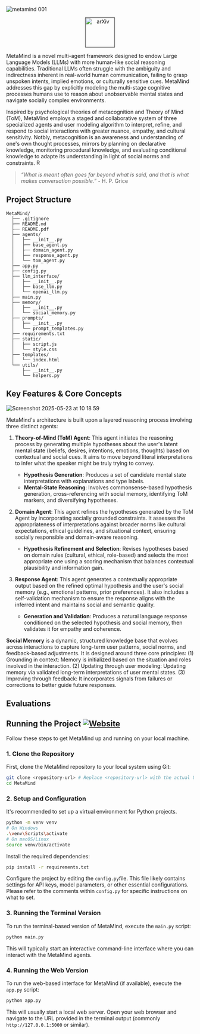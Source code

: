 ![metamind 001](https://github.com/user-attachments/assets/70755d93-bf0f-4a1f-b852-0568b66f8939)
<p align="center">
  <a href="">
    <img src="https://img.shields.io/badge/arXiv-Paper-b31b1b.svg" width="80px" alt="arXiv">
  </a>
</p>

MetaMind is a novel multi-agent framework designed to endow Large Language Models (LLMs) with more human-like social reasoning capabilities. Traditional LLMs often struggle with the ambiguity and indirectness inherent in real-world human communication, failing to grasp unspoken intents, implied emotions, or culturally sensitive cues. MetaMind addresses this gap by explicitly modeling the multi-stage cognitive processes humans use to reason about unobservable mental states and navigate socially complex environments.

Inspired by psychological theories of metacognition and Theory of Mind (ToM), MetaMind employs a staged and collaborative system of three specialized agents and user modeling algorithm to interpret, refine, and respond to social interactions with greater nuance, empathy, and cultural sensitivity. Notbly, metacognition is an awareness and understanding of one's own thought processes, mirrors by planning on declarative knowledge, monitoring procedural knowledge, and evaluating conditional knowledge to adapte its understanding in light of social norms and constraints. 
  <a href="https://tll.mit.edu/teaching-resources/how-people-learn/metacognition/">
    <img src="https://encrypted-tbn0.gstatic.com/images?q=tbn:ANd9GcRDgYRCMdx5d2TphUD--5PoMRO6N_-Z_yO1RQ&s" width="15px" alt="Recommand Reading">
  </a>

> *“What is meant often goes far beyond what is said, and that is what makes conversation possible.”* - H. P. Grice

## Project Structure

```
MetaMind/
  ├── .gitignore
  ├── README.md
  ├── README.pdf
  ├── agents/
  │   ├── __init__.py
  │   ├── base_agent.py
  │   ├── domain_agent.py
  │   ├── response_agent.py
  │   └── tom_agent.py
  ├── app.py
  ├── config.py
  ├── llm_interface/
  │   ├── __init__.py
  │   ├── base_llm.py
  │   └── openai_llm.py
  ├── main.py
  ├── memory/
  │   ├── __init__.py
  │   └── social_memory.py
  ├── prompts/
  │   ├── __init__.py
  │   └── prompt_templates.py
  ├── requirements.txt
  ├── static/
  │   ├── script.js
  │   └── style.css
  ├── templates/
  │   └── index.html
  └── utils/
      ├── __init__.py
      └── helpers.py
```

## Key Features & Core Concepts

![Screenshot 2025-05-23 at 10 18 59](https://github.com/user-attachments/assets/5ae5437a-d014-4ebb-ad0d-63b4fff1818f)

MetaMind's architecture is built upon a layered reasoning process involving three distinct agents:

1.  **Theory-of-Mind (ToM) Agent**: This agent initiates the reasoning process by generating multiple hypotheses about the user's latent mental state (beliefs, desires, intentions, emotions, thoughts) based on contextual and social cues. It aims to move beyond literal interpretations to infer what the speaker might be truly trying to convey.
    *   **Hypothesis Generation**: Produces a set of candidate mental state interpretations with explanations and type labels.
    *   **Mental-State Reasoning**: Involves commonsense-based hypothesis generation, cross-referencing with social memory, identifying ToM markers, and diversifying hypotheses.

2.  **Domain Agent**: This agent refines the hypotheses generated by the ToM Agent by incorporating socially grounded constraints. It assesses the appropriateness of interpretations against broader norms like cultural expectations, ethical guidelines, and situational context, ensuring socially responsible and domain-aware reasoning.
    *   **Hypothesis Refinement and Selection**: Revises hypotheses based on domain rules (cultural, ethical, role-based) and selects the most appropriate one using a scoring mechanism that balances contextual plausibility and information gain.

3.  **Response Agent**: This agent generates a contextually appropriate output based on the refined optimal hypothesis and the user's social memory (e.g., emotional patterns, prior preferences). It also includes a self-validation mechanism to ensure the response aligns with the inferred intent and maintains social and semantic quality.
    *   **Generation and Validation**: Produces a natural language response conditioned on the selected hypothesis and social memory, then validates it for empathy and coherence.

**Social Memory** is a dynamic, structured knowledge base that evolves across interactions to capture long-term user patterns, social norms, and feedback-based adjustments. It is designed around three core principles: (1) Grounding in context: Memory is initialized based on the situation and roles involved in the interaction. (2) Updating through user modeling: Updating memory via validated long-term interpretations of user mental states. (3) Improving through feedback: It incorporates signals from failures or corrections to better guide future responses.

## Evaluations



## Running the Project [![Website](https://img.shields.io/badge/Website-Project-blue)](https://mem0.ai/research)

Follow these steps to get MetaMind up and running on your local machine.

### 1. Clone the Repository

First, clone the MetaMind repository to your local system using Git:

```bash
git clone <repository-url> # Replace <repository-url> with the actual URL of your Git repository
cd MetaMind
```

### 2. Setup and Configuration

It's recommended to set up a virtual environment for Python projects.

```bash
python -m venv venv
# On Windows
.\venv\Scripts\activate
# On macOS/Linux
source venv/bin/activate
```

Install the required dependencies:

```bash
pip install -r requirements.txt
```

Configure the project by editing the `config.py`file. This file likely contains settings for API keys, model parameters, or other essential configurations. Please refer to the comments within `config.py` for specific instructions on what to set.

### 3. Running the Terminal Version

To run the terminal-based version of MetaMind, execute the `main.py` script:

```bash
python main.py
```

This will typically start an interactive command-line interface where you can interact with the MetaMind agents.

### 4. Running the Web Version

To run the web-based interface for MetaMind (if available), execute the `app.py` script:

```bash
python app.py
```

This will usually start a local web server. Open your web browser and navigate to the URL provided in the terminal output (commonly `http://127.0.0.1:5000` or similar).

